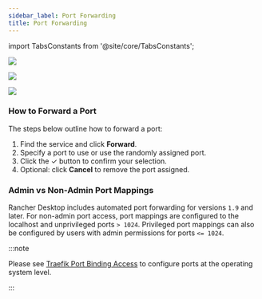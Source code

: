 ```yaml
---
sidebar_label: Port Forwarding
title: Port Forwarding
---
```


<head>
  <link rel="canonical" href="https://docs.rancherdesktop.io/ui/port-forwarding"/>
</head>

import TabsConstants from '@site/core/TabsConstants';

<Tabs groupId="os" defaultValue={TabsConstants.defaultOs}>
<TabItem value="Windows">

![](https://suse-rancher-media.s3.amazonaws.com/desktop/v1.18/ui-main/Windows_PortForwarding.png)

</TabItem>
<TabItem value="macOS">

![](https://suse-rancher-media.s3.amazonaws.com/desktop/v1.18/ui-main/macOS_PortForwarding.png)

</TabItem>
<TabItem value="Linux">

![](https://suse-rancher-media.s3.amazonaws.com/desktop/v1.18/ui-main/Linux_PortForwarding.png)

</TabItem>
</Tabs>

### How to Forward a Port

The steps below outline how to forward a port:

1. Find the service and click **Forward**.
1. Specify a port to use or use the randomly assigned port.
1. Click the &check; button to confirm your selection.
1. Optional: click **Cancel** to remove the port assigned.

### Admin vs Non-Admin Port Mappings

Rancher Desktop includes automated port forwarding for versions `1.9` and later. For non-admin port access, port mappings are configured to the localhost and unprivileged ports `> 1024`. Privileged port mappings can also be configured by users with admin permissions for ports `<= 1024`.

:::note

Please see [Traefik Port Binding Access](../getting-started/installation.md#traefik-port-binding-access) to configure ports at the operating system level.

:::
